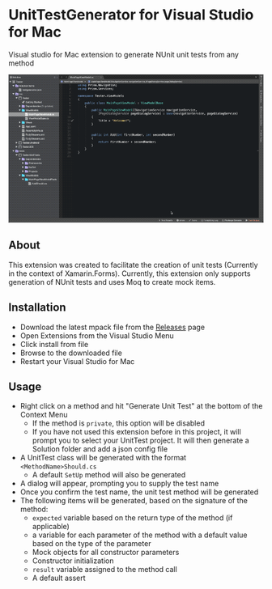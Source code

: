 # UnitTestGenerator for Visual Studio for Mac
Visual studio for Mac extension to generate NUnit unit tests from any method

![Example](screenshots/example.gif)

## About
This extension was created to facilitate the creation of unit tests (Currently in the context of Xamarin.Forms).
Currently, this extension only supports generation of NUnit tests and uses Moq to create mock items.

## Installation
* Download the latest mpack file from the [Releases](https://github.com/dlmcdonald/UnitTestGenerator/releases) page
* Open Extensions from the Visual Studio Menu
* Click install from file
* Browse to the downloaded file
* Restart your Visual Studio for Mac

## Usage
* Right click on a method and hit "Generate Unit Test" at the bottom of the Context Menu
  * If the method is `private`, this option will be disabled
  * If you have not used this extension before in this project, it will prompt you to select your UnitTest project. It will then generate a Solution folder and add a json config file
* A UnitTest class will be generated with the format `<MethodName>Should.cs`
  * A default `SetUp` method will also be generated
* A dialog will appear, prompting you to supply the test name
* Once you confirm the test name, the unit test method will be generated
* The following items will be generated, based on the signature of the method:
  * `expected` variable based on the return type of the method (if applicable)
  * a variable for each parameter of the method with a default value based on the type of the parameter
  * Mock objects for all constructor parameters
  * Constructor initialization
  * `result` variable assigned to the method call
  * A default assert




